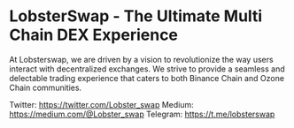# LobsterSwap - The Ultimate Multi Chain DEX Experience

At Lobsterswap, we are driven by a vision to revolutionize the way users interact with decentralized exchanges. We strive to provide a seamless and delectable trading experience that caters to both Binance Chain and Ozone Chain communities. 

Twitter: https://twitter.com/Lobster_swap
Medium: https://medium.com/@Lobster_swap
Telegram: https://t.me/lobsterswap

